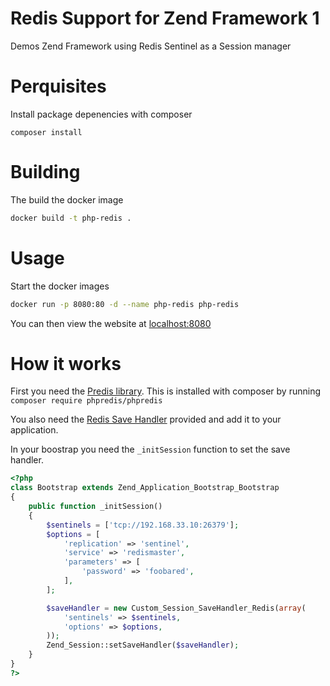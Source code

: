 # Redis Support for Zend Framework 1
Demos Zend Framework using Redis Sentinel as a Session manager
# Perquisites
Install package depenencies with composer
```
composer install
```
# Building
The build the docker image
```bash
docker build -t php-redis .
```
# Usage
Start the docker images
```bash
docker run -p 8080:80 -d --name php-redis php-redis
```
You can then view the website at [localhost:8080](http://localhost:8080/)
# How it works
First you need the [Predis library](https://github.com/phpredis/phpredis).
This is installed with composer by running ```composer require phpredis/phpredis```

You also need the [Redis Save Handler](application/library/Custom/Session/SaveHandler/Redis.php) provided and add it to your application.

In your boostrap you need the ```_initSession``` function to set the save handler.
```php
<?php
class Bootstrap extends Zend_Application_Bootstrap_Bootstrap
{
    public function _initSession()
    {
        $sentinels = ['tcp://192.168.33.10:26379'];
        $options = [
            'replication' => 'sentinel',
            'service' => 'redismaster',
            'parameters' => [
                'password' => 'foobared',
            ],
        ];

        $saveHandler = new Custom_Session_SaveHandler_Redis(array(
            'sentinels' => $sentinels,
            'options' => $options,
        ));
        Zend_Session::setSaveHandler($saveHandler);
    }
}
?>
```
